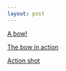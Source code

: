 ```yaml
---
layout: post
---
```


[A bow!](./le-bow.jpg)

[The bow in action](./Archery4.jpg)

[Action shot](./draw-two.jpg)